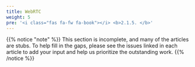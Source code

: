 ```yaml
---
title: WebRTC
weight: 5
pre: '<i class="fas fa-fw fa-book"></i> <b>2.1.5. </b>'
---
```


{{% notice "note" %}}
This section is incomplete, and many of the articles are stubs. To help fill in
the gaps, please see the issues linked in each article to add your input and
help us prioritize the outstanding work.
{{% /notice %}}
